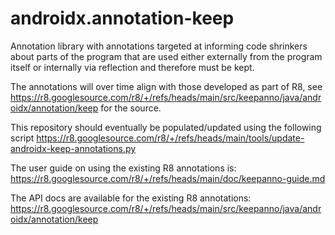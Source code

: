 # androidx.annotation-keep

Annotation library with annotations targeted at informing code shrinkers
about parts of the program that are used either externally from the program
itself or internally via reflection and therefore must be kept.

The annotations will over time align with those developed as part of R8, see
https://r8.googlesource.com/r8/+/refs/heads/main/src/keepanno/java/androidx/annotation/keep
for the source.

This repository should eventually be populated/updated using the following script
https://r8.googlesource.com/r8/+/refs/heads/main/tools/update-androidx-keep-annotations.py

The user guide on using the existing R8 annotations is:
https://r8.googlesource.com/r8/+/refs/heads/main/doc/keepanno-guide.md

The API docs are available for the existing R8 annotations:
https://r8.googlesource.com/r8/+/refs/heads/main/src/keepanno/java/androidx/annotation/keep
